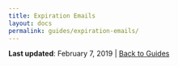 ```yaml
---
title: Expiration Emails
layout: docs
permalink: guides/expiration-emails/
---
```


**Last updated**: February 7, 2019 \| [Back to Guides]({{site.baseurl}}/guides/)
